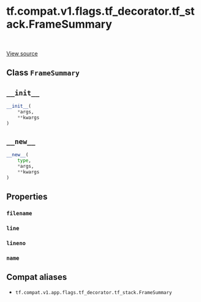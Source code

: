 <div itemscope itemtype="http://developers.google.com/ReferenceObject">
<meta itemprop="name" content="tf.compat.v1.flags.tf_decorator.tf_stack.FrameSummary" />
<meta itemprop="path" content="Stable" />
<meta itemprop="property" content="filename"/>
<meta itemprop="property" content="line"/>
<meta itemprop="property" content="lineno"/>
<meta itemprop="property" content="name"/>
<meta itemprop="property" content="__init__"/>
<meta itemprop="property" content="__new__"/>
</div>

# tf.compat.v1.flags.tf_decorator.tf_stack.FrameSummary

<!-- Insert buttons and diff -->

<table class="tfo-notebook-buttons tfo-api" align="left">
</table>

<a target="_blank" href="/code/stable/tensorflow/python/_tf_stack.so">View source</a>



## Class `FrameSummary`





<!-- Placeholder for "Used in" -->


<h2 id="__init__"><code>__init__</code></h2>

``` python
__init__(
    *args,
    **kwargs
)
```




<h2 id="__new__"><code>__new__</code></h2>

``` python
__new__(
    type,
    *args,
    **kwargs
)
```






## Properties

<h3 id="filename"><code>filename</code></h3>




<h3 id="line"><code>line</code></h3>




<h3 id="lineno"><code>lineno</code></h3>




<h3 id="name"><code>name</code></h3>








## Compat aliases

* `tf.compat.v1.app.flags.tf_decorator.tf_stack.FrameSummary`


